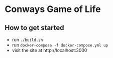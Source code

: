 # Conways Game of Life

## How to get started

- run `./build.sh`
- run `docker-compose -f docker-compose.yml up`
- visit the site at http://localhost:3000
